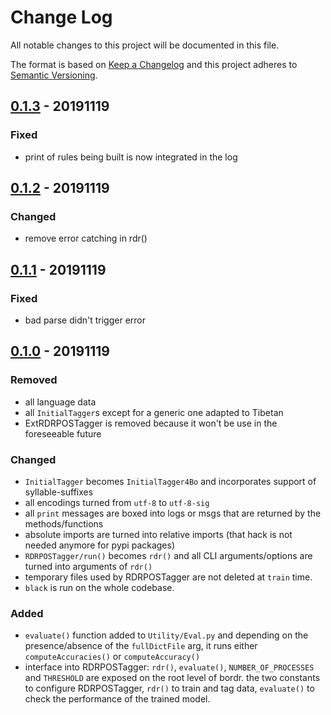 # Change Log

All notable changes to this project will be documented in this file.

The format is based on [Keep a Changelog](http://keepachangelog.com/) and this project adheres to [Semantic Versioning](http://semver.org/).

## [0.1.3](https://github.com/Esukhia/bordr/releases/tag/v0.1.3) - 20191119
### Fixed
 * print of rules being built is now integrated in the log

## [0.1.2](https://github.com/Esukhia/bordr/releases/tag/v0.1.2) - 20191119
### Changed
 * remove error catching in rdr()

## [0.1.1](https://github.com/Esukhia/bordr/releases/tag/v0.1.1) - 20191119
### Fixed
 * bad parse didn't trigger error

## [0.1.0](https://github.com/Esukhia/bordr/releases/tag/v0.1.0) - 20191119
### Removed
 * all language data
 * all `InitialTagger`s except for a generic one adapted to Tibetan
 * ExtRDRPOSTagger is removed because it won't be use in the foreseeable future
### Changed
 * `InitialTagger` becomes `InitialTagger4Bo` and incorporates support of syllable-suffixes
 * all encodings turned from `utf-8` to `utf-8-sig`
 * all `print` messages are boxed into logs or msgs that are returned by the methods/functions
 * absolute imports are turned into relative imports (that hack is not needed anymore for pypi packages)
 * `RDRPOSTagger/run()` becomes `rdr()` and all CLI arguments/options are turned into arguments of `rdr()`
 * temporary files used by RDRPOSTagger are not deleted at `train` time.
 * `black` is run on the whole codebase.
### Added
 * `evaluate()` function added to `Utility/Eval.py` and depending on the presence/absence of the `fullDictFile` arg,
    it runs either `computeAccuracies()` or `computeAccuracy()`
 * interface into RDRPOSTagger: `rdr()`, `evaluate()`, `NUMBER_OF_PROCESSES` and `THRESHOLD` are exposed
    on the root level of bordr. the two constants to configure RDRPOSTagger, `rdr()` to train and tag data,
    `evaluate()` to check the performance of the trained model.
